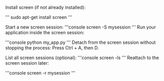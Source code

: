 Install screen (if not already installed):

'''
sudo apt-get install screen
'''

Start a new screen session:
'''console
screen -S mysession
'''
Run your application inside the screen session:

'''console
python my_app.py
'''
Detach from the screen session without stopping the process: Press Ctrl + A, then D.

List all screen sessions (optional):
'''console
screen -ls
'''
Reattach to the screen session later:

'''console
screen -r mysession
'''
